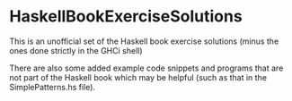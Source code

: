# HaskellBookExerciseSolutions

This is an unofficial set of the Haskell book exercise solutions (minus the ones done strictly in the GHCi shell)

There are also some added example code snippets and programs
that are not part of the Haskell book which may be helpful
(such as that in the SimplePatterns.hs file).
